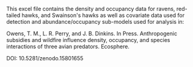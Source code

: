 This excel file contains the density and occupancy data for ravens, red-tailed hawks, and Swainson's hawks as well as covariate data used for detection and abundance/occupancy sub-models used for analysis in:

Owens, T. M., L. R. Perry, and J. B. Dinkins. In Press. Anthropogenic subsidies and wildfire influence density, occupancy, and species interactions of three avian predators. Ecosphere.

DOI: 10.5281/zenodo.15801655
